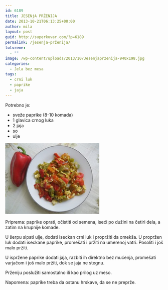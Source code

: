 ```yaml
---
id: 6189
title: JESENjA PRŽENIJA
date: 2013-10-21T06:13:25+00:00
author: mila
layout: post
guid: http://superkuvar.com/?p=6189
permalink: /jesenja-prženija/
totvreme:
  - ""
image: /wp-content/uploads/2013/10/Jesenjaprzenija-940x198.jpg
categories:
  - Jela bez mesa
tags:
  - crni luk
  - paprike
  - jaja
---
```

Potrebno je:

  * sveže paprike (8-10 komada)
  * 1 glavica crnog luka
  * 2 jaja
  * so
  * ulje

[<img class="alignnone size-medium wp-image-6190" src="/wp-content/uploads/2013/10/Jesenjaprzenija-300x225.jpg" alt="Jesenjaprzenija" width="300" height="225" />](/wp-content/uploads/2013/10/Jesenjaprzenija.jpg)

Priprema: paprike oprati, očistiti od semena, iseći po dužini na četiri dela, a zatim na krupnije komade.

U šerpu sipati ulje, dodati iseckan crni luk i propržiti da omekša. U propržen luk dodati iseckane paprike, promešati i pržiti na umerenoj vatri. Posoliti i još malo pržiti.

U ispržene paprike dodati jaja, razbiti ih direktno bez mućenja, promešati varjačom i još malo pržiti, dok se jaja ne stegnu.

Prženiju poslužiti samostalno ili kao prilog uz meso.

Napomena: paprike treba da ostanu hrskave, da se ne preprže.